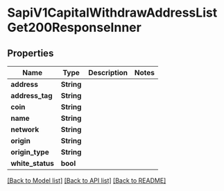 # SapiV1CapitalWithdrawAddressListGet200ResponseInner

## Properties

Name | Type | Description | Notes
------------ | ------------- | ------------- | -------------
**address** | **String** |  | 
**address_tag** | **String** |  | 
**coin** | **String** |  | 
**name** | **String** |  | 
**network** | **String** |  | 
**origin** | **String** |  | 
**origin_type** | **String** |  | 
**white_status** | **bool** |  | 

[[Back to Model list]](../README.md#documentation-for-models) [[Back to API list]](../README.md#documentation-for-api-endpoints) [[Back to README]](../README.md)


